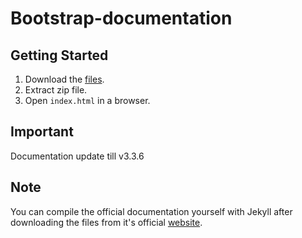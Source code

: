# Bootstrap-documentation

## Getting Started

1. Download the [files](https://github.com/nitinprakash96/Bootstrap-documentation/archieve/master.zip).
2. Extract zip file.
3. Open `index.html` in a browser.

## Important

Documentation update till v3.3.6

## Note

You can compile the official documentation yourself with Jekyll after downloading the files from it's official [website](http://getbootstrap.com/).


